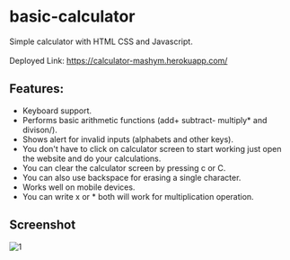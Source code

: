# basic-calculator
Simple calculator with HTML CSS and Javascript.  </br>  
Deployed Link: https://calculator-mashym.herokuapp.com/  </br>

## Features:
* Keyboard support.  </br>
* Performs basic arithmetic functions (add+ subtract- multiply* and divison/).  </br>
* Shows alert for invalid inputs (alphabets and other keys).  </br>
* You don't have to click on calculator screen to start working just open the website and do your calculations.  </br>
* You can clear the calculator screen by pressing c or C.  </br>
* You can also use backspace for erasing a single character.  </br>
* Works well on mobile devices.  </br>
* You can write x or * both will work for multiplication operation.  </br>


## Screenshot </br>
![1](https://user-images.githubusercontent.com/87118384/186934423-1a77bf9c-bcf8-4540-858a-8646a8c666e1.PNG)
